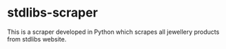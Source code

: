 # stdlibs-scraper
This is a scraper developed in Python which scrapes all jewellery products from stdlibs website.
